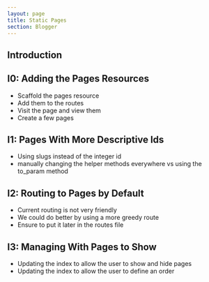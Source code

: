 ```yaml
---
layout: page
title: Static Pages
section: Blogger
---
```


## Introduction

## I0: Adding the Pages Resources

* Scaffold the pages resource
* Add them to the routes
* Visit the page and view them
* Create a few pages

## I1: Pages With More Descriptive Ids

* Using slugs instead of the integer id
* manually changing the helper methods everywhere vs using the to_param method


## I2: Routing to Pages by Default

* Current routing is not very friendly
* We could do better by using a more greedy route
* Ensure to put it later in the routes file

## I3: Managing With Pages to Show

* Updating the index to allow the user to show and hide pages
* Updating the index to allow the user to define an order
